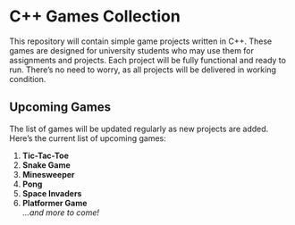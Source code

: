 # C++ Games Collection

This repository will contain simple game projects written in C++. These games are designed for university students who may use them for assignments and projects. Each project will be fully functional and ready to run. There’s no need to worry, as all projects will be delivered in working condition.

## Upcoming Games

The list of games will be updated regularly as new projects are added. Here’s the current list of upcoming games:

1. **Tic-Tac-Toe**
2. **Snake Game**
3. **Minesweeper**
4. **Pong**
5. **Space Invaders**
6. **Platformer Game**  
*...and more to come!*
